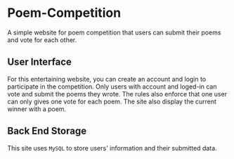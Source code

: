 # Poem-Competition
A simple website for poem competition that users can submit their poems and vote for each other. 
## User Interface
For this entertaining website, you can create an account and login to participate in the competition. Only users with account and loged-in can vote and submit the poems they wrote. The rules also enforce that one user can only gives one vote for each poem. The site also display the current winner with a poem.

## Back End Storage
This site uses `MySQL` to store users' information and their submitted data. 
